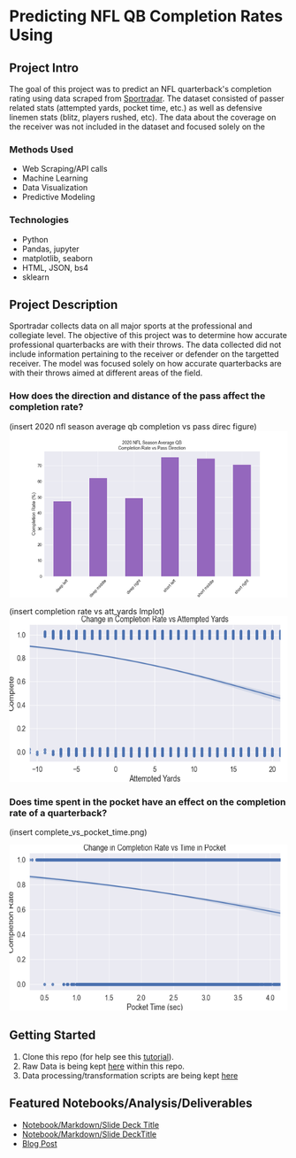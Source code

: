 # Predicting NFL QB Completion Rates Using 


## Project Intro
The goal of this project was to predict an NFL quarterback's completion rating using data scraped from [Sportradar](https://www.sportradar.com). The dataset consisted of passer related stats (attempted yards, pocket time, etc.) as well as defensive linemen stats (blitz, players rushed, etc). The data about the coverage on the receiver was not included in the dataset and focused solely on the 


### Methods Used
* Web Scraping/API calls
* Machine Learning
* Data Visualization
* Predictive Modeling


### Technologies
* Python
* Pandas, jupyter
* matplotlib, seaborn
* HTML, JSON, bs4
* sklearn

## Project Description

Sportradar collects data on all major sports at the professional and collegiate level. The objective of this project was to determine how accurate professional quarterbacks are with their throws. The data collected did not include information pertaining to the receiver or defender on the targetted receiver. The model was focused solely on how accurate quarterbacks are with their throws aimed at different areas of the field.

### How does the direction and distance of the pass affect the completion rate?

(insert 2020 nfl season average qb completion vs pass direc figure)
<img src='./Images/completion_vs_passdirec.png' width="600" height="300">


(insert completion rate vs att_yards lmplot)
<img src='./Images/avg_complete_vs_attyards.png' width="600" height="300">


### Does time spent in the pocket have an effect on the completion rate of a quarterback?

(insert complete_vs_pocket_time.png)

<img src='./Images/complete_vs_pocket_time.png' width="600" height="300">


## Getting Started

1. Clone this repo (for help see this [tutorial](https://help.github.com/articles/cloning-a-repository/)).
2. Raw Data is being kept [here](https://github.com/scottokamura/qb-passes-2020/tree/main/Data)  within this repo.
3. Data processing/transformation scripts are being kept [here](https://github.com/scottokamura/qb-passes-2020/blob/main/qbpasses%20scraping.ipynb)


## Featured Notebooks/Analysis/Deliverables
* [Notebook/Markdown/Slide Deck Title](link)
* [Notebook/Markdown/Slide DeckTitle](link)
* [Blog Post](link)

